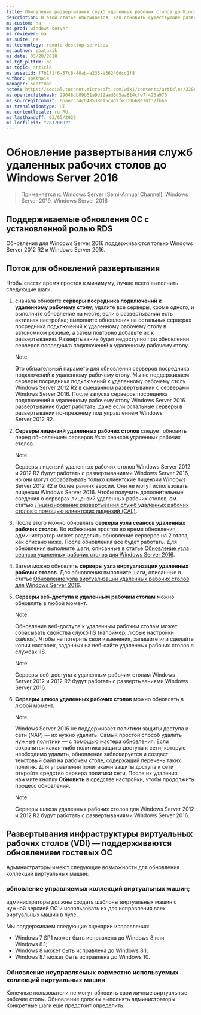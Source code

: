 ```yaml
---
title: Обновление развертывания служб удаленных рабочих столов до Windows Server 2016
description: В этой статье описывается, как обновить существующие развертывания служб удаленных рабочих столов для Windows Server 2016.
ms.custom: na
ms.prod: windows-server
ms.reviewer: na
ms.suite: na
ms.technology: remote-desktop-services
ms.author: spatnaik
ms.date: 03/20/2018
ms.tgt_pltfrm: na
ms.topic: article
ms.assetid: f7b1f1f6-57c8-40ab-a235-e36240dcc1f8
author: spatnaik
manager: scottman
notes: https://social.technet.microsoft.com/wiki/contents/articles/22069.remote-desktop-services-upgrade-guidelines-for-windows-server-2012-r2.aspx
ms.openlocfilehash: 29648db89b61a9d22aad6d5aa814cfe7f425a970
ms.sourcegitcommit: 06ae7c34c648538e15c4d9fe330668e7df32fbba
ms.translationtype: HT
ms.contentlocale: ru-RU
ms.lasthandoff: 03/05/2020
ms.locfileid: "78370692"
---
```

# <a name="upgrading-your-remote-desktop-services-deployments-to-windows-server-2016"></a>Обновление развертывания служб удаленных рабочих столов до Windows Server 2016

>Применяется к: Windows Server (Semi-Annual Channel), Windows Server 2019, Windows Server 2016

## <a name="supported-os-upgrades-with-rds-role-installed"></a>Поддерживаемые обновления ОС с установленной ролью RDS
Обновления для Windows Server 2016 поддерживаются только Windows Server 2012 R2 и Windows Server 2016.

## <a name="flow-for-deployment-upgrades"></a>Поток для обновлений развертывания
Чтобы свести время простоя к минимуму, лучше всего выполнить следующие шаги:

1. сначала обновите **серверы посредника подключений к удаленному рабочему столу**; удалите все серверы, кроме одного, и выполните обновление на месте, если в развертывании есть активная настройка; выполните обновления на остальных серверах посредника подключений к удаленному рабочему столу в автономном режиме, а затем повторно добавьте их к развертыванию. Развертывание будет недоступно при обновлении серверов посредника подключений к удаленному рабочему столу.

   > [!NOTE] 
   > Это обязательный параметр для обновления серверов посредника подключений к удаленному рабочему столу. Мы не поддерживаем серверы посредника подключений к удаленному рабочему столу Windows Server 2012 R2 в смешанном развертывании с серверами Windows Server 2016. После запуска серверов посредника подключений к удаленному рабочему столу Windows Server 2016 развертывание будет работать, даже если остальные серверы в развертывании по-прежнему под управлением Windows Server 2012 R2.

2. **Серверы лицензий удаленных рабочих столов** следует обновить перед обновлением серверов Узла сеансов удаленных рабочих столов.
   > [!NOTE] 
   > Серверы лицензий удаленных рабочих столов Windows Server 2012 и 2012 R2 будут работать с развертываниями Windows Server 2016, но они могут обрабатывать только клиентские лицензии Windows Server 2012 R2 и более ранних версий. Они не могут использовать лицензии Windows Server 2016. Чтобы получить дополнительные сведения о серверах лицензий удаленных рабочих столов, см. статью [Лицензирование развертывания служб удаленных рабочих столов с помощью клиентских лицензий (CAL)](rds-client-access-license.md).

3. После этого можно обновлять **серверы узла сеансов удаленных рабочих столов**. Во избежание простоя во время обновления, администратор может разделить обновление серверов на 2 этапа, как описано ниже. После обновления все будет работать. Для обновления выполните шаги, описанные в статье [Обновление узла сеансов удаленных рабочих столов для Windows Server 2016](upgrade-to-rdsh.md).

4. Затем можно обновлять **серверы узла виртуализации удаленных рабочих столов**. Для обновления выполните шаги, описанные в статье [Обновление узла виртуализации удаленных рабочих столов для Windows Server 2016](upgrade-to-rdvh.md).

5. **Серверы веб-доступа к удаленным рабочим столам** можно обновлять в любой момент.
   > [!NOTE]
   > Обновление веб-доступа к удаленным рабочим столам может сбрасывать свойства служб IIS (например, любые настройки файлов). Чтобы не потерять свои изменения, запишите или сделайте копии настроек, заданных на веб-сайте удаленных рабочих столов в службах IIS.

   > [!NOTE] 
   > Серверы веб-доступа к удаленным рабочим столам Windows Server 2012 и 2012 R2 будут работать с развертываниями Windows Server 2016.

6. **Серверы шлюза удаленных рабочих столов** можно обновлять в любой момент.
   > [!NOTE]
   > Windows Server 2016 не поддерживает политики защиты доступа к сети (NAP) — их нужно удалить. Самый простой способ удалить нужные политики — с помощью мастера обновления. Если сохранится какая-либо политика защиты доступа к сети, которую необходимо удалить, обновление заблокируется и создаст текстовый файл на рабочем столе, содержащий перечень таких политик. Для управления политиками защиты доступа к сети откройте средство сервера политики сети. После их удаления нажмите кнопку **Обновить** в средстве настройки, чтобы продолжить процесс обновления. 

   > [!NOTE] 
   > Серверы шлюза удаленных рабочих столов для Windows Server 2012 и 2012 R2 будут работать с развертываниями Windows Server 2016.

## <a name="vdi-deployment--supported-guest-os-upgrade"></a>Развертывания инфраструктуры виртуальных рабочих столов (VDI) — поддерживаются обновлением гостевых ОС
Администраторы имеют следующие возможности для обновления коллекций виртуальных машин:

### <a name="upgrade-managed-shared-vm-collections"></a>обновление управляемых коллекций виртуальных машин; 
администраторы должны создать шаблоны виртуальных машин с нужной версией ОС и использовать их для исправления всех виртуальных машин в пуле. 

Мы поддерживаем следующие сценарии исправления:
- Windows 7 SP1 может быть исправлена до Windows 8 или Windows 8.1;
- Windows 8 может быть исправлена до Windows 8.1;
- Windows 8.1 может быть исправлена до Windows 10.

### <a name="upgrade-unmanaged-shared-vm-collections"></a>Обновление неуправляемых совместно используемых коллекций виртуальных машин 
Конечные пользователи не могут обновить свои личные виртуальные рабочие столы. Обновление должны выполнять администраторы. Конкретные шаги еще предстоит определить.